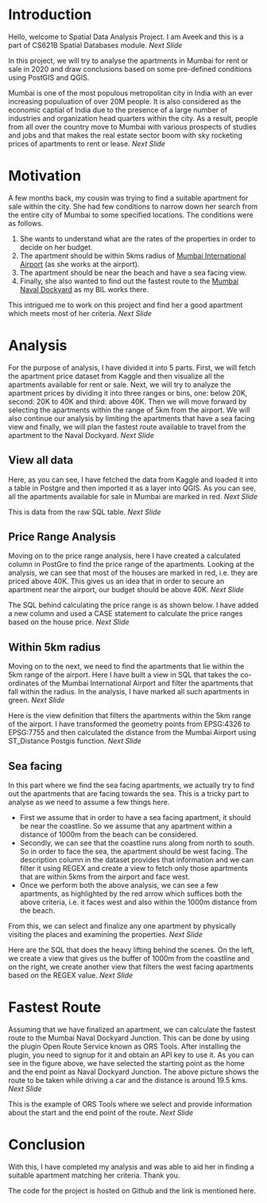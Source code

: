 # Introduction

Hello, welcome to Spatial Data Analysis Project. I am Aveek and this is a part of CS621B Spatial Databases module. *Next Slide*

In this project, we will try to analyse the apartments in Mumbai for rent or sale in 2020 and draw conclusions based on some  pre-defined conditions using PostGIS and QGIS.

Mumbai is one of the most populous metropolitan city in India with an ever increasing populuation of over 20M people. It is also considered as the economic captial of India due to the presence of a large number of industries and organization head quarters within the city. As a result, people from all over the country move to Mumbai with various prospects of studies and jobs and that makes the real estate sector boom with sky rocketing prices of apartments to rent or lease. *Next Slide*

# Motivation

A few months back, my cousin was trying to find a suitable apartment for sale within the city. She had few conditions to narrow down her search from the entire city of Mumbai to some specified locations. The conditions were as follows.

1. She wants to understand what are the rates of the properties in order to decide on her budget.
2. The apartment should be within 5kms radius of [Mumbai International Airport](https://www.google.com/maps/place/Chhatrapati+Shivaji+Maharaj+International+Airport/@19.0814197,72.8559774,14.43z/data=!4m5!3m4!1s0x3be7c85099bd2947:0x1ecc1a60c474a8ae!8m2!3d19.0895595!4d72.8656144) (as she works at the airport).
3. The apartment should be near the beach and have a sea facing view.
4. Finally, she also wanted to find out the fastest route to the [Mumbai Naval Dockyard](https://www.google.com/maps/place/Naval+Dockyard+Building,+Fort,+Mumbai,+Maharashtra+400001,+India/@18.9262575,72.8321752,17z/data=!3m1!4b1!4m5!3m4!1s0x3be7d1c4069faccb:0xf0ae6235c8bb1d79!8m2!3d18.9262575!4d72.834285) as my BIL works there.

This intrigued me to work on this project and find her a good apartment which meets most of her criteria. *Next Slide*

# Analysis

For the purpose of analysis, I have divided it into 5 parts. First, we will fetch the apartment price dataset from Kaggle and then visualize all the apartments available for rent or sale.
Next, we will try to analyze the apartment prices by dividing it into three ranges or bins, one: below 20K, second: 20K to 40K and third: above 40K. Then we will move forward by selecting the apartments within the range of 5km from  the airport. We will also continue our analysis by limiting the apartments that have a sea facing view and finally, we will plan the fastest route available to travel from the apartment to the Naval Dockyard. *Next Slide*

## View all data
Here, as you can see, I have fetched the data from Kaggle and loaded it into a table in Postgre and then imported it as a layer into QGIS. As you can see, all the apartments available for sale in Mumbai are marked in red.  *Next Slide*

This is data from the raw SQL table.  *Next Slide*



## Price Range Analysis
Moving on to the price range analysis, here I have created a calculated column in PostGre to find the price range of the apartments. Looking at the analysis, we can see that most of the houses are marked in red, i.e. they are priced above 40K. This gives us an idea that in order to secure an apartment near the airport, our budget should be above 40K.  *Next Slide*

The SQL behind calculating the price range is as shown below. I have added a new column and used a CASE statement to calculate the price ranges based on the house price. *Next Slide*

## Within 5km radius
Moving on to the next, we need to find the apartments that lie within the 5km range of the airport. Here I have built a view in SQL that takes the co-ordinates of the Mumbai International Airport and filter the apartments that fall within the radius.
In the analysis, I have marked all such apartments in green. *Next Slide*

Here is the view definition that filters the apartments within the 5km range of the airport. I have transformed the geometry points from EPSG:4326 to EPSG:7755 and then calculated the distance from the Mumbai Airport using ST_Distance Postgis function. *Next Slide*

## Sea facing
In this part where we find the sea facing apartments, we actually try to find out the apartments that are facing towards the sea. This is a tricky part to analyse as we need to assume a few things here. 
* First we assume that in order to have a sea facing apartment, it should be near the coastline. So we assume that any apartment within a distance of 1000m from the beach can be considered.
* Secondly, we can see that the coastline runs along from north to south. So in order to face the sea, the apartment should be west facing. The description column in the dataset provides that information and we can filter it using REGEX and create a view to fetch only those apartments that are within 5kms from the airport and face west.
* Once we perform both the above analysis, we can see a few apartments, as highlighted by the red arrow which suffices both the above criteria, i.e. it faces west and also within the 1000m distance from the beach.

From this, we can select and finalize any one apartment by physically visiting the places and examining the properties. *Next Slide*

Here are the SQL that does the heavy lifting behind the scenes. On the left, we create a view that gives us the buffer of 1000m from the coastline and on the right, we create another view that filters the west facing apartments based on the REGEX value. *Next Slide*

# Fastest Route
Assuming that we have finalized an apartment, we can calculate the fastest route to the Mumbai Naval Dockyard Junction. This can be done by using the plugin Open Route Service known as ORS Tools. After installing the plugin, you need to signup for it and obtain an API key to use it. 
As you can see in the figure above, we have selected the starting point as the home and the end point as Naval Dockyard Junction. The above picture shows the route to be taken while driving a car and the distance is around 19.5 kms. *Next Slide*

This is the example of ORS Tools where we select and provide information about the start and the end point of the route. *Next Slide*

# Conclusion
With this, I have completed my analysis and was able to aid her in finding a suitable apartment matching her criteria.
Thank you.

The code for the project is hosted on Github and the link is mentioned here.